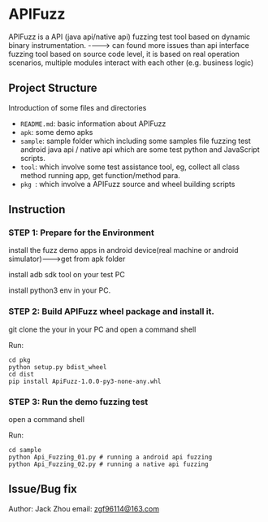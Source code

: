 # APIFuzz

APIFuzz is a API (java api/native api) fuzzing test tool based on dynamic binary instrumentation. ----> can found more issues than api interface fuzzing tool based on source code level,
it is based on real operation scenarios, multiple modules interact with each other (e.g. business logic) 

## Project Structure

Introduction of some files and directories

- `README.md`: basic information about APIFuzz
- `apk`: some demo apks
- `sample`: sample folder which including some samples file fuzzing test android java api / native api which are some test python and JavaScript scripts.
- `tool`: which involve some test assistance tool, eg, collect all class method running app, get function/method para.
- `pkg `:  which involve a APIFuzz source and wheel building scripts

## Instruction

### STEP 1:  Prepare for the Environment

install the fuzz demo apps in android device(real machine or android simulator)--->get from apk folder

install adb sdk tool on your test PC

install python3 env in your PC.

### STEP 2:  Build APIFuzz wheel package and install it.

git clone the your in your PC and open a command shell

Run:

```
cd pkg
python setup.py bdist_wheel
cd dist
pip install ApiFuzz-1.0.0-py3-none-any.whl
```

### STEP 3: Run the demo fuzzing test

open a command shell

Run:
```
cd sample
python Api_Fuzzing_01.py # running a android api fuzzing
python Api_Fuzzing_02.py # running a native api fuzzing

```

## Issue/Bug fix

Author: Jack Zhou
email: zgf96114@163.com
